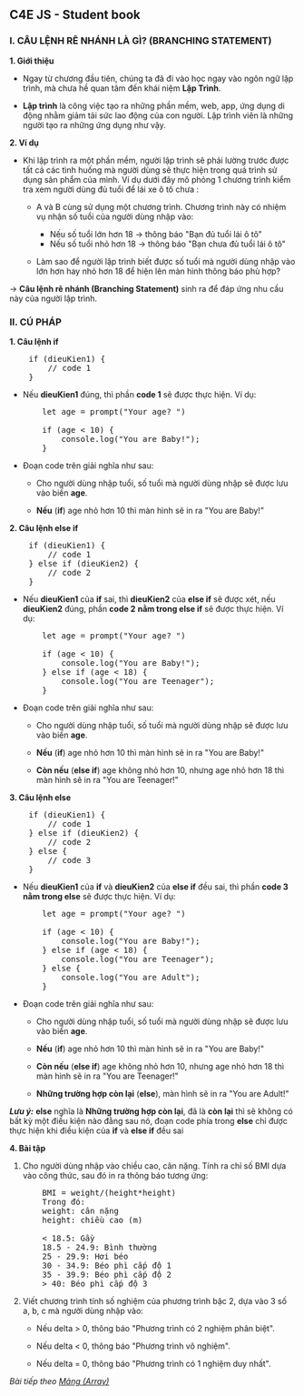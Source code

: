 ## C4E JS - Student book

### I. CÂU LỆNH RẼ NHÁNH LÀ GÌ? (BRANCHING STATEMENT)
**1. Giới thiệu**

-   Ngay từ chương đầu tiên, chúng ta đã đi vào học ngay vào ngôn ngữ lập trình, mà chưa hề quan tâm đến khái niệm **Lập Trình**.

-   **Lập trình** là công việc tạo ra những phần mềm, web, app, ứng dụng di động nhằm giảm tải sức lao động của con người. Lập trình viên là những người tạo ra những ứng dụng như vậy.

**2. Ví dụ**
-   Khi lập trình ra một phần mềm, người lập trình sẽ phải lường trước được tất cả các tình huống mà người dùng sẽ thực hiện trong quá trình sử dụng sản phẩm của mình. Ví dụ dưới đây mô phỏng 1 chương trình kiểm tra xem người dùng đủ tuổi để lái xe ô tô chưa :  

    -   A và B cùng sử dụng một chương trình. Chương trình này có nhiệm vụ nhận số tuổi của người dùng nhập vào:
        -   Nếu số tuổi lớn hơn 18 &rarr; thông báo "Bạn đủ tuổi lái ô tô"
        -   Nếu số tuổi nhỏ hơn 18 &rarr; thông báo "Bạn chưa đủ tuổi lái ô tô"

    -   Làm sao để người lập trình biết được số tuổi mà người dùng nhập vào lớn hơn hay nhỏ hơn 18 để hiện lên màn hình thông báo phù hợp?


&rarr; **Câu lệnh rẽ nhánh (Branching Statement)** sinh ra để đáp ứng nhu cầu này của người lập trình.

### II. CÚ PHÁP

**1. Câu lệnh if**  

<pre>
    if (dieuKien1) {
        // code 1
    }
</pre>

-   Nếu **dieuKien1** đúng, thì phần **code 1** sẽ được thực hiện. Ví dụ:

    <pre>
        let age = prompt("Your age? ")
        
        if (age < 10) {
            console.log("You are Baby!");
        } 
    </pre>

-   Đoạn code trên giải nghĩa như sau:  
    -   Cho người dùng nhập tuổi, số tuổi mà người dùng nhập sẽ được lưu vào biến **age**.

    -   **Nếu** (**if**) age nhỏ hơn 10 thì màn hình sẽ in ra "You are Baby!"

**2. Câu lệnh else if**
<pre>
    if (dieuKien1) {
        // code 1
    } else if (dieuKien2) {
        // code 2
    }
</pre>
-   Nếu **dieuKien1** của **if** sai, thì **dieuKien2** của **else if** sẽ được xét, nếu **dieuKien2** đúng, phần **code 2** **nằm trong else if** sẽ được thực hiện. Ví dụ:
    <pre>
        let age = prompt("Your age? ")
        
        if (age < 10) {
            console.log("You are Baby!");
        } else if (age < 18) {
            console.log("You are Teenager");
        }
    </pre>

-   Đoạn code trên giải nghĩa như sau:  
    -   Cho người dùng nhập tuổi, số tuổi mà người dùng nhập sẽ được lưu vào biến **age**.

    -   **Nếu** (**if**) age nhỏ hơn 10 thì màn hình sẽ in ra "You are Baby!"

    -   **Còn nếu** (**else if**) age không nhỏ hơn 10, nhưng age nhỏ hơn 18 thì màn hình sẽ in ra "You are Teenager!"

**3. Câu lệnh else** 
<pre>
    if (dieuKien1) {
        // code 1
    } else if (dieuKien2) {
        // code 2
    } else {
        // code 3
    }
</pre>
-   Nếu **dieuKien1** của **if** và **dieuKien2** của **else if** đều sai, thì phần **code 3** **nằm trong else** sẽ được thực hiện. Ví dụ:
    <pre>
        let age = prompt("Your age? ")
        
        if (age < 10) {
            console.log("You are Baby!");
        } else if (age < 18) {
            console.log("You are Teenager");
        } else {
            console.log("You are Adult");
        }
    </pre>

-   Đoạn code trên giải nghĩa như sau:  
    -   Cho người dùng nhập tuổi, số tuổi mà người dùng nhập sẽ được lưu vào biến **age**.

    -   **Nếu** (**if**) age nhỏ hơn 10 thì màn hình sẽ in ra "You are Baby!"

    -   **Còn nếu** (**else if**) age không nhỏ hơn 10, nhưng age nhỏ hơn 18 thì màn hình sẽ in ra "You are Teenager!"

    -   **Những trường hợp còn lại** (**else**), màn hình sẽ in ra "You are Adult!"



***Lưu ý:*** **else** nghĩa là **Những trường hợp còn lại**, đã là **còn lại** thì sẽ không có bất kỳ một điều kiện nào đằng sau nó, đoạn code phía trong **else** chỉ được thực hiện khi điều kiện của **if** và **else if** đều sai


**4. Bài tập**  
1.  Cho người dùng nhập vào chiều cao, cân nặng. Tính ra chỉ số BMI dựa vào công thức, sau đó in ra thông báo tương ứng:  
    <pre>
        BMI = weight/(height*height)
        Trong đó:
        weight: cân nặng
        height: chiều cao (m)
        
        < 18.5: Gầy
        18.5 - 24.9: Bình thường
        25 - 29.9: Hơi béo
        30 - 34.9: Béo phì cấp độ 1
        35 - 39.9: Béo phì cấp độ 2
        > 40: Béo phì cấp độ 3
    </pre>

2.  Viết chương trình tính số nghiệm của phương trình bậc 2, dựa vào 3 số a, b, c mà người dùng nhập vào:  

    -   Nếu delta > 0, thông báo "Phương trình có 2 nghiệm phân biệt".

    -   Nếu delta < 0, thông báo "Phương trình vô nghiệm".

    -   Nếu delta = 0, thông báo "Phương trình có 1 nghiệm duy nhất".

*Bài tiếp theo [Mảng (Array)](../array/array.md)*